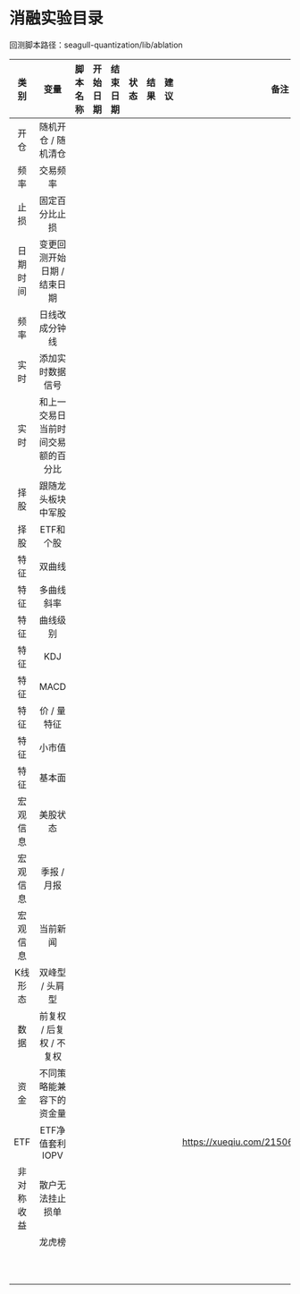 # 消融实验目录

回测脚本路径：seagull-quantization/lib/ablation

|    类别    |                变量                | 脚本名称 | 开始日期 | 结束日期 | 状态 | 结果 | 建议 |                  备注                   |
| :--------: | :--------------------------------: | :------: | :------: | :------: | :--: | :--: | :--: | :-------------------------------------: |
|    开仓    |        随机开仓 / 随机清仓         |          |          |          |      |      |      |                                         |
|    频率    |              交易频率              |          |          |          |      |      |      |                                         |
|    止损    |           固定百分比止损           |          |          |          |      |      |      |                                         |
|  日期时间  |    变更回测开始日期 / 结束日期     |          |          |          |      |      |      |                                         |
|    频率    |           日线改成分钟线           |          |          |          |      |      |      |                                         |
|    实时    |          添加实时数据信号          |          |          |          |      |      |      |                                         |
|    实时    | 和上一交易日当前时间交易额的百分比 |          |          |          |      |      |      |                                         |
|    择股    |         跟随龙头板块中军股         |          |          |          |      |      |      |                                         |
|    择股    |             ETF和个股              |          |          |          |      |      |      |                                         |
|    特征    |               双曲线               |          |          |          |      |      |      |                                         |
|    特征    |             多曲线斜率             |          |          |          |      |      |      |                                         |
|    特征    |              曲线级别              |          |          |          |      |      |      |                                         |
|    特征    |                KDJ                 |          |          |          |      |      |      |                                         |
|    特征    |                MACD                |          |          |          |      |      |      |                                         |
|    特征    |            价 / 量特征             |          |          |          |      |      |      |                                         |
|    特征    |               小市值               |          |          |          |      |      |      |                                         |
|    特征    |               基本面               |          |          |          |      |      |      |                                         |
|  宏观信息  |              美股状态              |          |          |          |      |      |      |                                         |
|  宏观信息  |            季报 / 月报             |          |          |          |      |      |      |                                         |
|  宏观信息  |              当前新闻              |          |          |          |      |      |      |                                         |
|  K线形态   |          双峰型 / 头肩型           |          |          |          |      |      |      |                                         |
|    数据    |      前复权 / 后复权 / 不复权      |          |          |          |      |      |      |                                         |
|    资金    |      不同策略能兼容下的资金量      |          |          |          |      |      |      |                                         |
|    ETF     |          ETF净值套利IOPV           |          |          |          |      |      |      | https://xueqiu.com/2150600161/261473191 |
| 非对称收益 |          散户无法挂止损单          |          |          |          |      |      |      |                                         |
|            |               龙虎榜               |          |          |          |      |      |      |                                         |
|            |                                    |          |          |          |      |      |      |                                         |
|            |                                    |          |          |          |      |      |      |                                         |
|            |                                    |          |          |          |      |      |      |                                         |
|            |                                    |          |          |          |      |      |      |                                         |
|            |                                    |          |          |          |      |      |      |                                         |
|            |                                    |          |          |          |      |      |      |                                         |
|            |                                    |          |          |          |      |      |      |                                         |
|            |                                    |          |          |          |      |      |      |                                         |
|            |                                    |          |          |          |      |      |      |                                         |
|            |                                    |          |          |          |      |      |      |                                         |